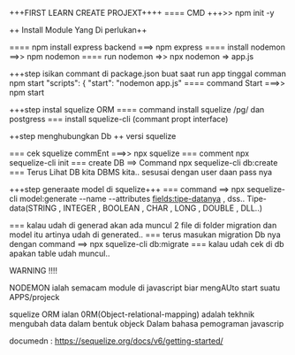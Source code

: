 +++FIRST LEARN CREATE PROJEXT++++
==== CMD +++>> npm init -y

++ Install Module Yang Di perlukan++

==== npm install express backend ===> npm express
==== install nodemon ==>> npm nodemon
==== run nodemon =>> npx nodemon <name-file>=> app.js

+++step isikan commant di package.json
buat saat run app tinggal comman npm start
"scripts": {
"start": "nodemon app.js"
==== command Start ===>> npm start

+++step instal squelize ORM
==== command install squelize /pg/  dan postgress
=== install squelize-cli (commant propt interface)

++step menghubungkan Db ++ versi squelize

=== cek squelize commEnt ===>> npx squelize
=== comment npx sequelize-cli init
=== create DB ==> Command npx sequelize-cli db:create <CONTOH NAMA DB>
=== Terus Lihat DB kita DBMS kita.. sesusai dengan user daan pass nya 

+++step generaate model di squelize+++
=== command ==> npx sequelize-cli model:generate --name <nama-model> --attributes <fields:tipe-datanya> , dss..
Tipe-data(STRING , INTEGER , BOOLEAN , CHAR , LONG , DOUBLE , DLL..)

=== kalau udah di generad akan ada muncul 2 file di folder migration dan model itu artinya udah di generated..
=== terus masukan migration Db nya dengan command ==> npx squelize-cli db:migrate
=== kalau udah cek di db apakan table udah muncul..





WARNING !!!!

NODEMON ialah semacam module di javascript biar mengAUto start suatu APPS/projeck

squelize ORM ialan 0RM(Object-relational-mapping) adalah tekhnik mengubah data dalam bentuk objeck Dalam bahasa pemograman javascrip

documedn : https://sequelize.org/docs/v6/getting-started/






